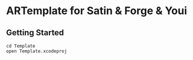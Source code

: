 # ARTemplate for Satin & Forge & Youi

## Getting Started

```
cd Template
open Template.xcodeproj
```

